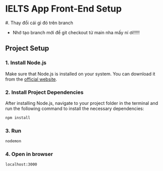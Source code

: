 # IELTS App Front-End Setup

#. Thay đổi cái gì đó trên branch
- Nhớ tạo branch mới để git checkout từ main nha mấy ní ơi!!!!!

  
## Project Setup

### 1. Install Node.js
Make sure that Node.js is installed on your system. You can download it from the [official website](https://nodejs.org/).

### 2. Install Project Dependencies
After installing Node.js, navigate to your project folder in the terminal and run the following command to install the necessary dependencies:

```bash
npm install
```

### 3. Run

```bash
nodemon
```

### 4. Open in browser 
```bash
localhost:3000
```
